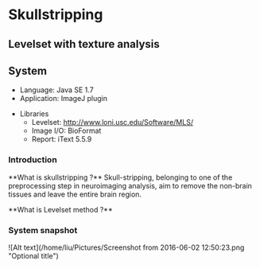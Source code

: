 # Skullstripping

## Levelset with texture analysis

## System
- Language: Java SE 1.7
- Application: ImageJ plugin
* Libraries
  * Levelset: <http://www.loni.usc.edu/Software/MLS/>
  * Image I/O: BioFormat
  * Report: iText 5.5.9
  
### Introduction
<p> **What is skullstripping ?** Skull-stripping, belonging to one of the preprocessing step in neuroimaging analysis, aim to remove the non-brain tissues and leave the entire brain region.
<p> **What is Levelset method ?**

### System snapshot
![Alt text](/home/liu/Pictures/Screenshot from 2016-06-02 12:50:23.png "Optional title")

